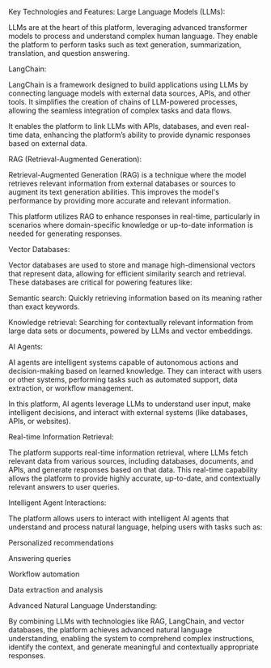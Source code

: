 Key Technologies and Features:
Large Language Models (LLMs):

LLMs are at the heart of this platform, leveraging advanced transformer models to process and understand complex human language. They enable the platform to perform tasks such as text generation, summarization, translation, and question answering.

LangChain:

LangChain is a framework designed to build applications using LLMs by connecting language models with external data sources, APIs, and other tools. It simplifies the creation of chains of LLM-powered processes, allowing the seamless integration of complex tasks and data flows.

It enables the platform to link LLMs with APIs, databases, and even real-time data, enhancing the platform’s ability to provide dynamic responses based on external data.

RAG (Retrieval-Augmented Generation):

Retrieval-Augmented Generation (RAG) is a technique where the model retrieves relevant information from external databases or sources to augment its text generation abilities. This improves the model's performance by providing more accurate and relevant information.

This platform utilizes RAG to enhance responses in real-time, particularly in scenarios where domain-specific knowledge or up-to-date information is needed for generating responses.

Vector Databases:

Vector databases are used to store and manage high-dimensional vectors that represent data, allowing for efficient similarity search and retrieval. These databases are critical for powering features like:

Semantic search: Quickly retrieving information based on its meaning rather than exact keywords.

Knowledge retrieval: Searching for contextually relevant information from large data sets or documents, powered by LLMs and vector embeddings.

AI Agents:

AI agents are intelligent systems capable of autonomous actions and decision-making based on learned knowledge. They can interact with users or other systems, performing tasks such as automated support, data extraction, or workflow management.

In this platform, AI agents leverage LLMs to understand user input, make intelligent decisions, and interact with external systems (like databases, APIs, or websites).

Real-time Information Retrieval:

The platform supports real-time information retrieval, where LLMs fetch relevant data from various sources, including databases, documents, and APIs, and generate responses based on that data. This real-time capability allows the platform to provide highly accurate, up-to-date, and contextually relevant answers to user queries.

Intelligent Agent Interactions:

The platform allows users to interact with intelligent AI agents that understand and process natural language, helping users with tasks such as:

Personalized recommendations

Answering queries

Workflow automation

Data extraction and analysis

Advanced Natural Language Understanding:

By combining LLMs with technologies like RAG, LangChain, and vector databases, the platform achieves advanced natural language understanding, enabling the system to comprehend complex instructions, identify the context, and generate meaningful and contextually appropriate responses.

